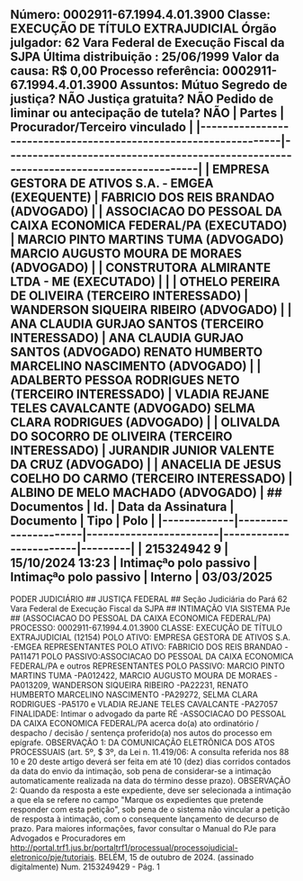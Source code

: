 ## Número: 0002911-67.1994.4.01.3900 Classe: EXECUÇÃO DE TÍTULO EXTRAJUDICIAL Órgão julgador: 62 Vara Federal de Execução Fiscal da SJPA Última distribuição : 25/06/1999 Valor da causa: R$ 0,00 Processo referência: 0002911-67.1994.4.01.3900 Assuntos: Mútuo Segredo de justiça? NÃO Justiça gratuita? NÃO Pedido de liminar ou antecipação de tutela? NÃO | Partes | Procurador/Terceiro vinculado | |-----------------------------------------------------------------|--------------------------------------------------------------------------------------| | EMPRESA GESTORA DE ATIVOS S.A. - EMGEA (EXEQUENTE) | FABRICIO DOS REIS BRANDAO (ADVOGADO) | | ASSOCIACAO DO PESSOAL DA CAIXA ECONOMICA FEDERAL/PA (EXECUTADO) | MARCIO PINTO MARTINS TUMA (ADVOGADO) MARCIO AUGUSTO MOURA DE MORAES (ADVOGADO) | | CONSTRUTORA ALMIRANTE LTDA - ME (EXECUTADO) | | | OTHELO PEREIRA DE OLIVEIRA (TERCEIRO INTERESSADO) | WANDERSON SIQUEIRA RIBEIRO (ADVOGADO) | | ANA CLAUDIA GURJAO SANTOS (TERCEIRO INTERESSADO) | ANA CLAUDIA GURJAO SANTOS (ADVOGADO) RENATO HUMBERTO MARCELINO NASCIMENTO (ADVOGADO) | | ADALBERTO PESSOA RODRIGUES NETO (TERCEIRO INTERESSADO) | VLADIA REJANE TELES CAVALCANTE (ADVOGADO) SELMA CLARA RODRIGUES (ADVOGADO) | | OLIVALDA DO SOCORRO DE OLIVEIRA (TERCEIRO INTERESSADO) | JURANDIR JUNIOR VALENTE DA CRUZ (ADVOGADO) | | ANACELIA DE JESUS COELHO DO CARMO (TERCEIRO INTERESSADO) | ALBINO DE MELO MACHADO (ADVOGADO) | ## Documentos | Id. | Data da Assinatura | Documento | Tipo | Polo | |-------------|----------------------|------------------------|------------------------|---------| | 215324942 9 | 15/10/2024 13:23 | Intimaçªo polo passivo | Intimaçªo polo passivo | Interno | 03/03/2025

PODER JUDICIÁRIO ## JUSTIÇA FEDERAL ## Seção Judiciária do Pará 62 Vara Federal de Execução Fiscal da SJPA ## INTIMAÇÃO VIA SISTEMA PJe ## (ASSOCIACAO DO PESSOAL DA CAIXA ECONOMICA FEDERAL/PA) PROCESSO: 0002911-67.1994.4.01.3900 CLASSE: EXECUÇÃO DE TÍTULO EXTRAJUDICIAL (12154) POLO ATIVO: EMPRESA GESTORA DE ATIVOS S.A. -EMGEA REPRESENTANTES POLO ATIVO: FABRICIO DOS REIS BRANDAO -PA11471 POLO PASSIVO:ASSOCIACAO DO PESSOAL DA CAIXA ECONOMICA FEDERAL/PA e outros REPRESENTANTES POLO PASSIVO: MARCIO PINTO MARTINS TUMA -PA012422, MARCIO AUGUSTO MOURA DE MORAES -PA013209, WANDERSON SIQUEIRA RIBEIRO -PA22231, RENATO HUMBERTO MARCELINO NASCIMENTO -PA29272, SELMA CLARA RODRIGUES -PA5170 e VLADIA REJANE TELES CAVALCANTE -PA27057 FINALIDADE: Intimar o advogado da parte RÉ -ASSOCIACAO DO PESSOAL DA CAIXA ECONOMICA FEDERAL/PA acerca do(a) ato ordinatório / despacho / decisão / sentença proferido(a) nos autos do processo em epígrafe. OBSERVAÇÃO 1: DA COMUNICAÇÃO ELETRÔNICA DOS ATOS PROCESSUAIS (art. 5º, $ 3º, da Lei n. 11.419/06: A consulta referida nos 88 10 e 20 deste artigo deverá ser feita em até 10 (dez) dias corridos contados da data do envio da intimação, sob pena de considerar-se a intimação automaticamente realizada na data do término desse prazo). OBSERVAÇÃO 2: Quando da resposta a este expediente, deve ser selecionada a intimação a que ela se refere no campo "Marque os expedientes que pretende responder com esta petição", sob pena de o sistema não vincular a petição de resposta à intimação, com o consequente lançamento de decurso de prazo. Para maiores informações, favor consultar o Manual do PJe para Advogados e Procuradores em http://portal.trf1.jus.br/portaltrf1/processual/processojudicial-eletronico/pje/tutoriais. BELÉM, 15 de outubro de 2024. (assinado digitalmente) Num. 2153249429 - Pág. 1

